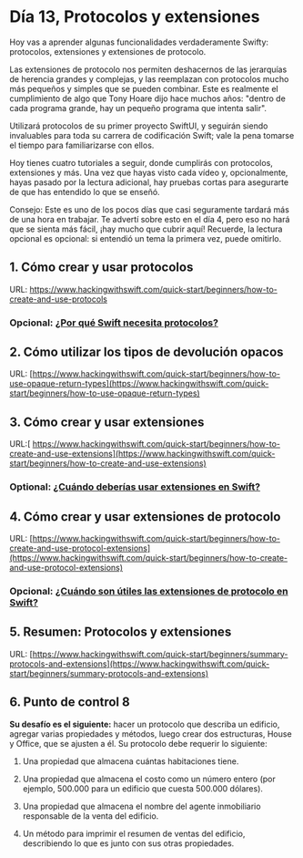 # Día 13, Protocolos y extensiones

Hoy vas a aprender algunas funcionalidades verdaderamente Swifty: protocolos, extensiones y extensiones de protocolo.

Las extensiones de protocolo nos permiten deshacernos de las jerarquías de herencia grandes y complejas, y las reemplazan con protocolos mucho más pequeños y simples que se pueden combinar. Este es realmente el cumplimiento de algo que Tony Hoare dijo hace muchos años: "dentro de cada programa grande, hay un pequeño programa que intenta salir".

Utilizará protocolos de su primer proyecto SwiftUI, y seguirán siendo invaluables para toda su carrera de codificación Swift; vale la pena tomarse el tiempo para familiarizarse con ellos.

Hoy tienes cuatro tutoriales a seguir, donde cumplirás con protocolos, extensiones y más. Una vez que hayas visto cada vídeo y, opcionalmente, hayas pasado por la lectura adicional, hay pruebas cortas para asegurarte de que has entendido lo que se enseñó.

Consejo: Este es uno de los pocos días que casi seguramente tardará más de una hora en trabajar. Te advertí sobre esto en el día 4, pero eso no hará que se sienta más fácil, ¡hay mucho que cubrir aquí! Recuerde, la lectura opcional es opcional: si entendió un tema la primera vez, puede omitirlo.

## 1. Cómo crear y usar protocolos
URL: [https://www.hackingwithswift.com/quick-start/beginners/how-to-create-and-use-protocols ](https://www.hackingwithswift.com/quick-start/beginners/how-to-create-and-use-protocols)
### **Opcional:** [¿Por qué Swift necesita protocolos?](https://www.hackingwithswift.com/quick-start/understanding-swift/why-does-swift-need-protocols)


## 2. Cómo utilizar los tipos de devolución opacos
URL: [https://www.hackingwithswift.com/quick-start/beginners/how-to-use-opaque-return-types](https://www.hackingwithswift.com/quick-start/beginners/how-to-use-opaque-return-types)




## 3. Cómo crear y usar extensiones
URL:[ https://www.hackingwithswift.com/quick-start/beginners/how-to-create-and-use-extensions](https://www.hackingwithswift.com/quick-start/beginners/how-to-create-and-use-extensions)

### Optional: [¿Cuándo deberías usar extensiones en Swift?](https://www.hackingwithswift.com/quick-start/understanding-swift/when-should-you-use-extensions-in-swift)

## 4. Cómo crear y usar extensiones de protocolo
URL: [https://www.hackingwithswift.com/quick-start/beginners/how-to-create-and-use-protocol-extensions](https://www.hackingwithswift.com/quick-start/beginners/how-to-create-and-use-protocol-extensions)

### Opcional: [¿Cuándo son útiles las extensiones de protocolo en Swift?](https://www.hackingwithswift.com/quick-start/understanding-swift/when-are-protocol-extensions-useful-in-swift)

## 5. Resumen: Protocolos y extensiones
URL: [https://www.hackingwithswift.com/quick-start/beginners/summary-protocols-and-extensions](https://www.hackingwithswift.com/quick-start/beginners/summary-protocols-and-extensions)

## 6. Punto de control 8

**Su desafío es el siguiente:** hacer un protocolo que describa un edificio, agregar varias propiedades y métodos, luego crear dos estructuras, House y Office, que se ajusten a él. Su protocolo debe requerir lo siguiente:

1. Una propiedad que almacena cuántas habitaciones tiene.

2. Una propiedad que almacena el costo como un número entero (por ejemplo, 500.000 para un edificio que cuesta 500.000 dólares).

3. Una propiedad que almacena el nombre del agente inmobiliario responsable de la venta del edificio.

4. Un método para imprimir el resumen de ventas del edificio, describiendo lo que es junto con sus otras propiedades.

